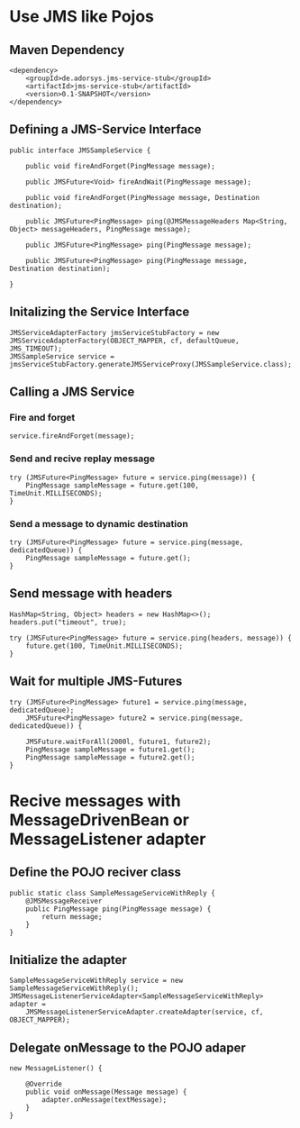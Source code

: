 # Use JMS like Pojos

## Maven Dependency

    <dependency>
	    <groupId>de.adorsys.jms-service-stub</groupId>
	    <artifactId>jms-service-stub</artifactId>
	    <version>0.1-SNAPSHOT</version>
    </dependency>
    
## Defining a JMS-Service Interface

    public interface JMSSampleService {
	
    	public void fireAndForget(PingMessage message);
    	
    	public JMSFuture<Void> fireAndWait(PingMessage message);
    	
    	public void fireAndForget(PingMessage message, Destination destination);
    	
    	public JMSFuture<PingMessage> ping(@JMSMessageHeaders Map<String, Object> messageHeaders, PingMessage message);
    	
    	public JMSFuture<PingMessage> ping(PingMessage message);
    	
    	public JMSFuture<PingMessage> ping(PingMessage message, Destination destination);

    }

## Initalizing the Service Interface

    JMSServiceAdapterFactory jmsServiceStubFactory = new JMSServiceAdapterFactory(OBJECT_MAPPER, cf, defaultQueue, JMS_TIMEOUT);
	JMSSampleService service = jmsServiceStubFactory.generateJMSServiceProxy(JMSSampleService.class);
	
## Calling a JMS Service

### Fire and forget
	
	service.fireAndForget(message);
	
### Send and recive replay message

    try (JMSFuture<PingMessage> future = service.ping(message)) {
		PingMessage sampleMessage = future.get(100, TimeUnit.MILLISECONDS);
	}

### Send  a message to dynamic destination

    try (JMSFuture<PingMessage> future = service.ping(message, dedicatedQueue)) {
        PingMessage sampleMessage = future.get();
    } 
    
## Send message with headers

	HashMap<String, Object> headers = new HashMap<>();
	headers.put("timeout", true);
	
	try (JMSFuture<PingMessage> future = service.ping(headers, message)) {
	    future.get(100, TimeUnit.MILLISECONDS);
	}

## Wait for multiple JMS-Futures

    try (JMSFuture<PingMessage> future1 = service.ping(message, dedicatedQueue);
        JMSFuture<PingMessage> future2 = service.ping(message, dedicatedQueue)) {
        
        JMSFuture.waitForAll(2000l, future1, future2);    
        PingMessage sampleMessage = future1.get();
        PingMessage sampleMessage = future2.get();
    }
    
# Recive messages with MessageDrivenBean or MessageListener adapter

## Define the POJO reciver class

    public static class SampleMessageServiceWithReply {
		@JMSMessageReceiver
		public PingMessage ping(PingMessage message) {
			return message;
		}
	}

## Initialize the adapter

    SampleMessageServiceWithReply service = new SampleMessageServiceWithReply();
    JMSMessageListenerServiceAdapter<SampleMessageServiceWithReply> adapter =
        JMSMessageListenerServiceAdapter.createAdapter(service, cf, OBJECT_MAPPER);
        
## Delegate onMessage to the POJO adaper 
    
    new MessageListener() {
			
		@Override
		public void onMessage(Message message) {
            adapter.onMessage(textMessage);
        }
    }
    

